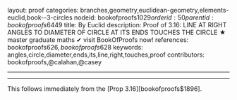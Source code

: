 layout: proof
categories: branches,geometry,euclidean-geometry,elements-euclid,book--3-circles
nodeid: bookofproofs$1029
orderid: 50
parentid: bookofproofs$6449
title: By Euclid
description:  Proof of 3.16: LINE AT RIGHT ANGLES TO DIAMETER OF CIRCLE AT ITS ENDS TOUCHES THE CIRCLE &#9733; master graduate maths &#10004; visit BookOfProofs now!
references: bookofproofs$626,bookofproofs$628
keywords: angles,circle,diameter,ends,its,line,right,touches,proof
contributors: bookofproofs,@calahan,@casey

---


---

This follows immediately from the [Prop 3.16][bookofproofs$1896].